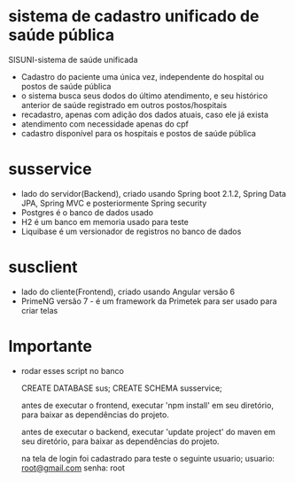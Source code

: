 # sistema de cadastro unificado de saúde pública
SISUNI-sistema de saúde unificada

- Cadastro do paciente uma única vez, independente do hospital ou postos de saúde pública
- o sistema busca seus dodos do último atendimento, e seu histórico anterior de saúde registrado em outros postos/hospitais
- recadastro, apenas com adição dos dados atuais, caso ele já exista
- atendimento com necessidade apenas do cpf 
- cadastro disponível para os hospitais e postos de saúde pública

# susservice
- lado do servidor(Backend), criado usando Spring boot 2.1.2, Spring Data JPA, Spring MVC e posteriormente Spring security
- Postgres é o banco de dados usado 
- H2 é um banco em memoria usado para teste 
- Liquibase é um versionador de registros no banco de dados

# susclient
- lado do cliente(Frontend), criado usando Angular versão 6
- PrimeNG versão 7 - é um framework da Primetek para ser usado para criar telas

# Importante
- rodar esses script no banco

  CREATE DATABASE sus;
  CREATE SCHEMA susservice;
  
  antes de executar o frontend, executar 'npm install' em seu diretório, para baixar as dependências do projeto.
  
  antes de executar o backend, executar 'update project' do maven em seu diretório, para baixar as dependências do projeto.
  
  na tela de login foi cadastrado para teste o seguinte usuario; usuario: root@gmail.com senha: root

